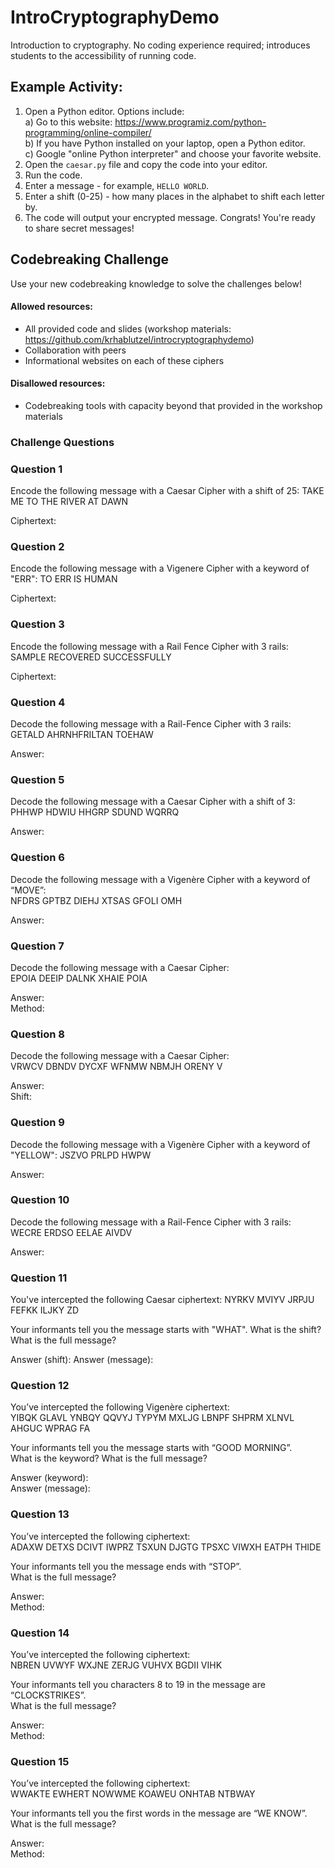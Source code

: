 # IntroCryptographyDemo
Introduction to cryptography. No coding experience required; introduces students to the accessibility of running code.

## Example Activity:

1. Open a Python editor. Options include:  
	a) Go to this website: https://www.programiz.com/python-programming/online-compiler/  
	b) If you have Python installed on your laptop, open a Python editor.  
	c) Google "online Python interpreter" and choose your favorite website.	 
2. Open the `caesar.py` file and copy the code into your editor.
3. Run the code.
4. Enter a message - for example, `HELLO WORLD`.
5. Enter a shift (0-25) - how many places in the alphabet to shift each letter by.
6. The code will output your encrypted message. Congrats! You're ready to share secret messages!

## Codebreaking Challenge
Use your new codebreaking knowledge to solve the challenges below!

#### Allowed resources:
- All provided code and slides (workshop materials: https://github.com/krhablutzel/introcryptographydemo)
- Collaboration with peers
- Informational websites on each of these ciphers
#### Disallowed resources:
- Codebreaking tools with capacity beyond that provided in the workshop materials

### Challenge Questions

### Question 1
Encode the following message with a Caesar Cipher with a shift of 25:
TAKE ME TO THE RIVER AT DAWN

Ciphertext:

### Question 2
Encode the following message with a Vigenere Cipher with a keyword of "ERR":
TO ERR IS HUMAN

Ciphertext:

### Question 3
Encode the following message with a Rail Fence Cipher with 3 rails:
SAMPLE RECOVERED SUCCESSFULLY

Ciphertext:

### Question 4
Decode the following message with a Rail-Fence Cipher with 3 rails:  
GETALD AHRNHFRILTAN TOEHAW

Answer: 

### Question 5
Decode the following message with a Caesar Cipher with a shift of 3:  
PHHWP HDWIU HHGRP SDUND WQRRQ

Answer: 

### Question 6
Decode the following message with a Vigenère Cipher with a keyword of “MOVE”:  
NFDRS GPTBZ DIEHJ XTSAS GFOLI OMH

Answer: 

### Question 7
Decode the following message with a Caesar Cipher:  
EPOIA DEEIP DALNK XHAIE POIA

Answer:   
Method: 

### Question 8
Decode the following message with a Caesar Cipher:  
VRWCV DBNDV DYCXF WFNMW NBMJH ORENY V

Answer:    
Shift: 

### Question 9
Decode the following message with a Vigenère Cipher with a keyword of "YELLOW":
JSZVO PRLPD HWPW

Answer:

### Question 10
Decode the following message with a Rail-Fence Cipher with 3 rails:   
WECRE ERDSO EELAE AIVDV

Answer: 

### Question 11
You've intercepted the following Caesar ciphertext:
NYRKV MVIYV JRPJU FEFKK ILJKY ZD

Your informants tell you the message starts with "WHAT".
What is the shift? What is the full message?

Answer (shift):
Answer (message):

### Question 12
You’ve intercepted the following Vigenère ciphertext:  
YIBQK GLAVL YNBQY QQVYJ TYPYM MXLJG LBNPF SHPRM XLNVL AHGUC WPRAG FA

Your informants tell you the message starts with “GOOD MORNING”.  
What is the keyword? What is the full message?

Answer (keyword):   
Answer (message): 

### Question 13
You’ve intercepted the following ciphertext:   
ADAXW DETXS DCIVT IWPRZ TSXUN DJGTG TPSXC VIWXH EATPH THIDE

Your informants tell you the message ends with “STOP”.   
What is the full message?

Answer:    
Method: 

### Question 14
You’ve intercepted the following ciphertext:    
NBREN UVWYF WXJNE ZERJG VUHVX BGDII VIHK

Your informants tell you characters 8 to 19 in the message are “CLOCKSTRIKES”.   
What is the full message?

Answer:    
Method: 


### Question 15
You’ve intercepted the following ciphertext:     
WWAKTE EWHERT NOWWME KOAWEU ONHTAB NTBWAY   

Your informants tell you the first words in the message are “WE KNOW”.   
What is the full message?

Answer:     
Method: 

